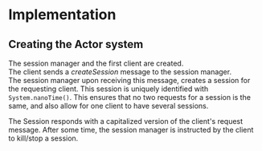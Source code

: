 # Implementation
## Creating the Actor system

The session manager and the first client are created.
\
The client sends a _createSession_ message to the session manager. 
\
The session manager upon receiving this message, creates a session for the requesting client.
This session is uniquely identified with `System.nanoTime()`. This ensures that no two requests for a session is the same, and also
allow for one client to have several sessions.

The Session responds with a capitalized version of the client's request message. After some time, the session manager is instructed by the client to 
kill/stop a session.